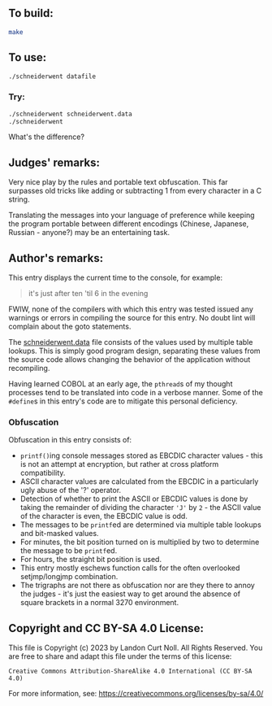 ## To build:

```sh
make
```


## To use:

```sh
./schneiderwent datafile
```


### Try:

```sh
./schneiderwent schneiderwent.data
./schneiderwent
```

What's the difference?


## Judges' remarks:

Very nice play by the rules and portable text obfuscation.
This far surpasses old tricks like adding or subtracting 1
from every character in a C string.

Translating the messages into your language of preference while
keeping the program portable between different encodings
(Chinese, Japanese, Russian - anyone?) may be an entertaining task.


## Author's remarks:

This entry displays the current time to the console, for example:

> it's just after ten 'til 6 in the evening

FWIW, none of the compilers with which this entry was tested issued
any warnings or errors in compiling the source for this entry.  No
doubt lint will complain about the goto statements.

The [schneiderwent.data](schneiderwent.data) file consists of the values used by
multiple table lookups.  This is simply good program design, separating these
values from the source code allows changing the behavior of the application
without recompiling.

Having learned COBOL at an early age, the `pthread`s of my thought
processes tend to be translated into code in a verbose manner.  Some
of the `#define`s in this entry's code are to mitigate this personal
deficiency.

### Obfuscation

Obfuscation in this entry consists of:

* `printf()`ing console messages stored as EBCDIC character values - this is not
an attempt at encryption, but rather at cross platform compatibility.
* ASCII character values are calculated from the EBCDIC in a particularly ugly
abuse of the '?' operator.
* Detection of whether to print the ASCII or EBCDIC values is done by taking the
remainder of dividing the character `'J'` by `2` - the ASCII value of the
character is even, the EBCDIC value is odd.
* The messages to be `printf`ed are determined via multiple table lookups and
bit-masked values.
* For minutes, the bit position turned on is multiplied by two to determine the
message to be `printf`ed.
* For hours, the straight bit position is used.
* This entry mostly eschews function calls for the often overlooked
setjmp/longjmp combination.
* The trigraphs are not there as obfuscation nor are they there to annoy the
judges - it's just the easiest way to get around the absence of square brackets
in a normal 3270 environment.


## Copyright and CC BY-SA 4.0 License:

This file is Copyright (c) 2023 by Landon Curt Noll.  All Rights Reserved.
You are free to share and adapt this file under the terms of this license:

    Creative Commons Attribution-ShareAlike 4.0 International (CC BY-SA 4.0)

For more information, see: https://creativecommons.org/licenses/by-sa/4.0/
